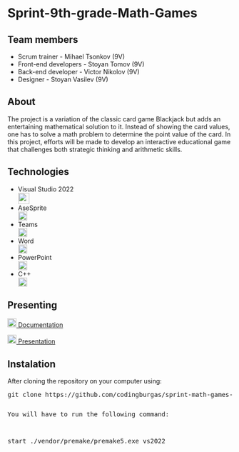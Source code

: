 # Sprint-9th-grade-Math-Games

## Team members
<ul>
  <li>Scrum trainer - Mihael Tsonkov (9V)</li>
  <li>Front-end developers - Stoyan Tomov (9V)</li>
  <li>Back-end developer - Victor Nikolov (9V)</li>
  <li>Designer - Stoyan Vasilev (9V)</li>
</ul>

## About
<p>The project is a variation of the classic card game Blackjack but adds an entertaining mathematical solution to it. Instead of showing the card values, one has to solve a math problem to determine the point value of the card. In this project, efforts will be made to develop an interactive educational game that challenges both strategic thinking and arithmetic skills.</p>

## Technologies
<ul>
  <li>Visual Studio 2022</li> <img src="https://cdn.discordapp.com/attachments/1021465600217862226/1310729698464235632/image.png?ex=674647a8&is=6744f628&hm=4b203b5840a1cfdeac53bce1370a0702e47eb403d76e92ac75b7ceb81ec65512&" alt="vs 2022 icon" width=25px />
  <li>AseSprite</li> <img src="https://cdn.discordapp.com/attachments/1021465600217862226/1310729577093529682/image.png?ex=6746478b&is=6744f60b&hm=a8d404e148dc0df4e9fac363ab9619e148d28da465ad089a6ef971e423daf605&" alt="asesprite icon" width=20px />
  <li>Teams</li> <img src="https://cdn.discordapp.com/attachments/1021465600217862226/1310729478351360100/image.png?ex=67464773&is=6744f5f3&hm=2f711097dce42fbc3356ed5956e1a13cecf899de7c4ffd5d7053e8682fd6c6f3&" alt="teams icon" width=20px />
  <li>Word</li> <img src="https://img.icons8.com/fluency/48/000000/microsoft-word-2019.png" alt="Word icon" width=20px />
  <li>PowerPoint</li> <img src="https://cdn.discordapp.com/attachments/1021465600217862226/1310729273107152937/image.png?ex=67464742&is=6744f5c2&hm=57e3b649462b5d8521547e7f824ef53a89356e4250bf8e324d703aa61d84b402&" alt="powerpoint icon" width=20px />
  <li>C++</li> <img src="https://cdn.discordapp.com/attachments/1021465600217862226/1310729390983872542/image.png?ex=6746475e&is=6744f5de&hm=f305d63dc57ef68ec8f16e047019d8b9bb629be1a981dc30cb0265c40e404290&" alt="c++ icon" width=20px />
</ul>

## Presenting 
<a href="https://view.officeapps.live.com/op/view.aspx?src=https%3A%2F%2Fraw.githubusercontent.com%2Fcodingburgas%2Fsprint-math-games-9th-grade-quizmasters%2Frefs%2Fheads%2Fmain%2FPresenting%2FDocumentation%2520Quiz%2520Masters.docx&wdOrigin=BROWSELINK" target="_blank"> <img src="https://img.icons8.com/fluency/48/000000/microsoft-word-2019.png" alt="Word icon" width=20px /> Documentation </a>

<a href="https://view.officeapps.live.com/op/view.aspx?src=https%3A%2F%2Fraw.githubusercontent.com%2Fcodingburgas%2Fsprint-math-games-9th-grade-quizmasters%2Frefs%2Fheads%2Fmain%2FPresenting%2Fquiz%2520masters.pptx&wdOrigin=BROWSELINK" target="_blank">
<img src="https://img.icons8.com/fluency/48/000000/microsoft-powerpoint-2019.png" alt="PowerPoint icon" width=20px /> Presentation </a>

## Instalation 
<p>After cloning the repository on your computer using:</p>
<pre>git clone https://github.com/codingburgas/sprint-math-games-9th-grade-quizmasters.git<pre>
<p>You will have to run the following command:</p>
<pre>start ./vendor/premake/premake5.exe vs2022<pre>